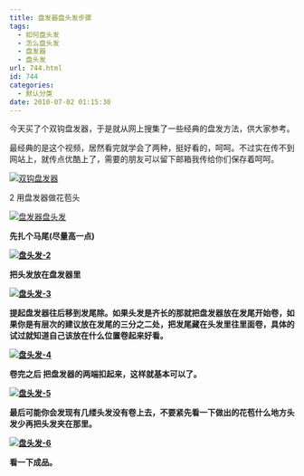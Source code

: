 ```yaml
---
title: 盘发器盘头发步骤
tags:
  - 如何盘头发
  - 怎么盘头发
  - 盘发器
  - 盘头发
url: 744.html
id: 744
categories:
  - 默认分类
date: 2010-07-02 01:15:30
---
```


今天买了个双钩盘发器，于是就从网上搜集了一些经典的盘发方法，供大家参考。  
  
最经典的是这个视频，居然看完就学会了两种，挺好看的，呵呵。不过实在传不到网站上，就传点优酷上了，需要的朋友可以留下邮箱我传给你们保存着呵呵。  
  
  
  
[![](https://res.cloudinary.com/lhybaobei/image/upload/v1563863636/%E5%8F%8C%E9%92%A9%E7%9B%98%E5%8F%91%E5%99%A8_ml1bgf.jpg "双钩盘发器")](https://res.cloudinary.com/lhybaobei/image/upload/v1563863636/%E5%8F%8C%E9%92%A9%E7%9B%98%E5%8F%91%E5%99%A8_ml1bgf.jpg)  
  
2 用盘发器做花苞头  
  
[![盘发器盘头发](https://res.cloudinary.com/lhybaobei/image/upload/v1563863634/%E7%9B%98%E5%A4%B4%E5%8F%91-1_ttzn6j.jpg "盘头发-1")](https://res.cloudinary.com/lhybaobei/image/upload/v1563863634/%E7%9B%98%E5%A4%B4%E5%8F%91-1_ttzn6j.jpg)  
  
**先扎个马尾(尽量高一点)**  
  
**[![](https://res.cloudinary.com/lhybaobei/image/upload/v1563863632/%E7%9B%98%E5%A4%B4%E5%8F%91-2_ttznxo.jpg "盘头发-2")](https://res.cloudinary.com/lhybaobei/image/upload/v1563863632/%E7%9B%98%E5%A4%B4%E5%8F%91-2_ttznxo.jpg)**  
  
**把头发放在盘发器里**  
  
  
  
**[![](https://res.cloudinary.com/lhybaobei/image/upload/v1563863631/%E7%9B%98%E5%A4%B4%E5%8F%91-3_ai8fhw.jpg "盘头发-3")](https://res.cloudinary.com/lhybaobei/image/upload/v1563863631/%E7%9B%98%E5%A4%B4%E5%8F%91-3_ai8fhw.jpg)**  
  
**提起盘发器往后移到发尾除。如果头发是齐长的那就把盘发器放在发尾开始卷，如果你是有层次的建议放在发尾的三分之二处，把发尾藏在头发里往里面卷，具体的试过就知道自己该放在什么位置卷起来好看。**  
  
**[![](https://res.cloudinary.com/lhybaobei/image/upload/v1563863629/%E7%9B%98%E5%A4%B4%E5%8F%91-4_sxgkjo.jpg "盘头发-4")](https://res.cloudinary.com/lhybaobei/image/upload/v1563863629/%E7%9B%98%E5%A4%B4%E5%8F%91-4_sxgkjo.jpg)**  
  
**卷完之后 把盘发器的两端扣起来，这样就基本可以了。**  
  
**[![](https://res.cloudinary.com/lhybaobei/image/upload/v1563863627/%E7%9B%98%E5%A4%B4%E5%8F%91-5_sdv9rz.jpg "盘头发-5")](https://res.cloudinary.com/lhybaobei/image/upload/v1563863627/%E7%9B%98%E5%A4%B4%E5%8F%91-5_sdv9rz.jpg)**  
  
**最后可能你会发现有几缕头发没有卷上去，不要紧先看一下做出的花苞什么地方头发少再把头发夹在那里。**  
  
**[![](https://res.cloudinary.com/lhybaobei/image/upload/v1563863625/%E7%9B%98%E5%A4%B4%E5%8F%91-6_jkfh6y.jpg "盘头发-6")](https://res.cloudinary.com/lhybaobei/image/upload/v1563863625/%E7%9B%98%E5%A4%B4%E5%8F%91-6_jkfh6y.jpg)**  
  
**看一下成品。**